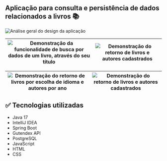 ## Aplicação para consulta e persistência de dados relacionados a livros 📚



![Análise geral do design da aplicação](https://github.com/sancappi/liter-alura/assets/149303714/d46bc923-833a-4f87-b606-7eb8d2f07eea)


|![Demonstração da funcionalidade de busca por dados de um livro, através do seu título](https://github.com/sancappi/liter-alura/assets/149303714/22d21bf7-1320-4227-879a-472a22b3329c) | ![Demonstração do retorno de livros e autores cadastrados](https://github.com/sancappi/liter-alura/assets/149303714/7a145590-35ff-44f9-abc4-f8f4097444f4)
|:--------------------------------------------:|:--------------------------------------------:|


|![Demonstração do retorno de livros por escolha de idioma e autores por ano](https://github.com/sancappi/liter-alura/assets/149303714/e68d4adb-c9d8-47ed-a9d9-a5ecdba395a6) | ![Demonstração do retorno de livros e autores cadastrados](https://github.com/sancappi/liter-alura/assets/149303714/52d84bce-7a6d-4345-a874-cd31856cc1cd)
|:--------------------------------------------:|:--------------------------------------------:|


## ✅ Tecnologias utilizadas
  - Java 17
  - IntelliJ IDEA
  - Spring Boot
  - Gutendex API
  - PostgreSQL
  - JavaScript
  - HTML
  - CSS
